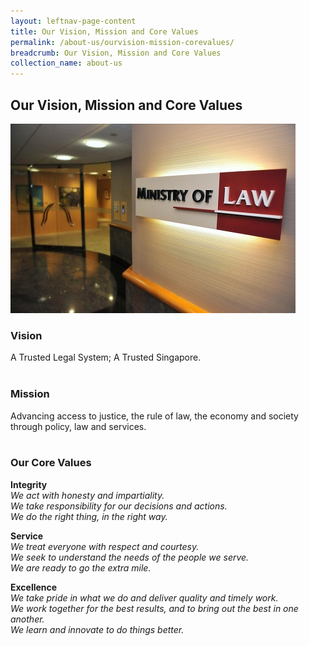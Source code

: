 ```yaml
---
layout: leftnav-page-content
title: Our Vision, Mission and Core Values
permalink: /about-us/ourvision-mission-corevalues/
breadcrumb: Our Vision, Mission and Core Values
collection_name: about-us
---
```


Our Vision, Mission and Core Values
---

![About Us](/files/about_us.jpg)

### **Vision**

A Trusted Legal System; A Trusted Singapore.<br><br>

### **Mission**

Advancing access to justice, the rule of law, the economy and society through policy, law and services.<br><br>

### **Our Core Values**

**Integrity**<br>
*We act with honesty and impartiality.*<br>
*We take responsibility for our decisions and actions.*<br>
*We do the right thing, in the right way.*<br>

**Service**<br>
*We treat everyone with respect and courtesy.*<br>
*We seek to understand the needs of the people we serve.*<br>
*We are ready to go the extra mile.*<br>

**Excellence**<br>
*We take pride in what we do and deliver quality and timely work.*<br>
*We work together for the best results, and to bring out the best in one another.*<br>
*We learn and innovate to do things better.*

 
